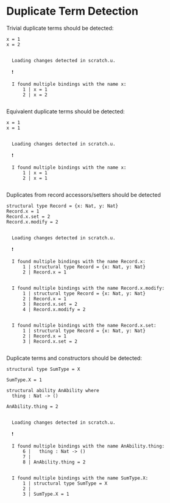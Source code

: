 # Duplicate Term Detection

Trivial duplicate terms should be detected:

```unison
x = 1
x = 2
```

```ucm

  Loading changes detected in scratch.u.

  ❗️
  
  I found multiple bindings with the name x:
      1 | x = 1
      2 | x = 2
  

```
Equivalent duplicate terms should be detected:

```unison
x = 1
x = 1
```

```ucm

  Loading changes detected in scratch.u.

  ❗️
  
  I found multiple bindings with the name x:
      1 | x = 1
      2 | x = 1
  

```
Duplicates from record accessors/setters should be detected

```unison
structural type Record = {x: Nat, y: Nat}
Record.x = 1
Record.x.set = 2
Record.x.modify = 2
```

```ucm

  Loading changes detected in scratch.u.

  ❗️
  
  I found multiple bindings with the name Record.x:
      1 | structural type Record = {x: Nat, y: Nat}
      2 | Record.x = 1
  
  
  I found multiple bindings with the name Record.x.modify:
      1 | structural type Record = {x: Nat, y: Nat}
      2 | Record.x = 1
      3 | Record.x.set = 2
      4 | Record.x.modify = 2
  
  
  I found multiple bindings with the name Record.x.set:
      1 | structural type Record = {x: Nat, y: Nat}
      2 | Record.x = 1
      3 | Record.x.set = 2
  

```
Duplicate terms and constructors should be detected:

```unison
structural type SumType = X

SumType.X = 1

structural ability AnAbility where
  thing : Nat -> ()

AnAbility.thing = 2
```

```ucm

  Loading changes detected in scratch.u.

  ❗️
  
  I found multiple bindings with the name AnAbility.thing:
      6 |   thing : Nat -> ()
      7 | 
      8 | AnAbility.thing = 2
  
  
  I found multiple bindings with the name SumType.X:
      1 | structural type SumType = X
      2 | 
      3 | SumType.X = 1
  

```
